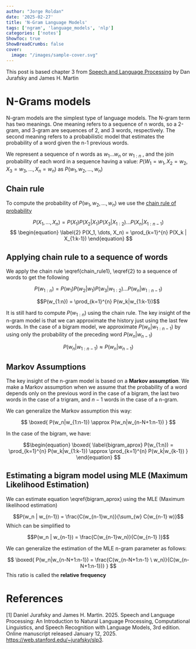 ```yaml
---
author: "Jorge Roldan"
date: '2025-02-27'
title: 'N-Gram Language Models'
tags: ['ngram', 'language_models', 'nlp']
categories: ['notes']
ShowToc: true
ShowBreadCrumbs: false
cover:
  image: "/images/sample-cover.svg"
---
```


This post is based chapter 3 from [Speech and Language Processing](https://web.stanford.edu/~jurafsky/slp3/) by Dan Jurafsky and James H. Martin

# N-Grams models
N-gram models are the simplest type of language models. The N-gram term
has two meanings. One meaning refers to a sequence of n words, so a
2-gram, and 3-gram are sequences of 2, and 3 words, respectively. The
second meaning refers to a probabilistic model that estimates the
probability of a word given the n-1 previous words.

We represent a sequence of n words as $w_1 \dots w_n$ or $w_{1:n}$ , and
the join probability of each word in a sequence having a value:
$P(W_1 = w_1, X_2=w_2, X_3=w_3, \dots, X_n = w_n$) as $P(w_1, w_2, \dots, w_n)$

## Chain rule
To compute the probability of $P(w_1, w_2, \dots, w_n)$ we use the [chain
rule of probability](https://en.wikipedia.org/wiki/Chain_rule_(probability))

$$
\begin{equation}
\label{chain_rule1}
P(X_1, \dots, X_n) = P(X_1) P(X_2 | X_1) P(X_3 | X_{1:2}) \dots P(X_n | X_{1:{n-1}})
\end{equation}
$$
$$
\begin{equation}
\label{2}
P(X_1, \dots, X_n) = \prod_{k=1}^{n} P(X_k | X_{1:k-1})
\end{equation}
$$

## Applying chain rule to a sequence of words
We apply the chain rule \eqref{chain_rule1}, \eqref{2} to a sequence of words to get the following

$$P(w_{1:n}) = P(w_1) P(w_2|w_1) P(w_3|w_{1:2}) \dots P(w_n|w_{1:n-1})$$

$$P(w_{1:n}) = \prod_{k=1}^{n} P(w_k|w_{1:k-1})$$

It is still hard to compute $P(w_{1:n})$  using the chain rule. The key
insight of the n-gram model is that we can approximate the history just
using the last few words. In the case of a bigram model, we approximate
$P(w_n  | w_{1:n-1})$ by using only the probability of the preceding
word $P(w_n|w_{n-1})$

$$P(w_n|w_{1:n-1}) \approx P(w_n|w_{n-1})$$ 

## Markov Assumptions
The key insight of the n-gram model is based on a **Markov
assumption**. We make a Markov assumption when we assume that the probability of a word depends only on the
previous word in the case of a bigram, the last two words in the case of a trigram, and $n-1$ words in the case of a n-gram.

We can generalize the Markov assumption this way:

$$
\boxed{
P(w_n|w_{1:n-1}) \approx P(w_n|w_{n-N+1:n-1})
}
$$

In the case of the bigram, we have:

$$\begin{equation}
\boxed{
    \label{bigram_aprox}
    P(w_{1:n}) = \prod_{k=1}^{n} P(w_k|w_{1:k-1}) \approx  \prod_{k=1}^{n} P(w_k|w_{k-1})
}
\end{equation}
$$

## Estimating a bigram model using MLE (Maximum Likelihood Estimation)
We can estimate equation \eqref{bigram_aprox} using the MLE (Maximum likelihood estimation)

$$P(w_n | w_{n-1}) = \frac{C(w_{n-1}w_n)}{\sum_{w} C(w_{n-1} w)}$$ Which
can be simplified to

$$P(w_n | w_{n-1}) = \frac{C(w_{n-1}w_n)}{C(w_{n-1} )}$$

We can generalize the estimation of the MLE n-gram parameter as follows:

$$
\boxed{
    P(w_n|w_{n-N+1:n-1}) = \frac{C(w_{n-N+1:n-1} \  w_n)}{C(w_{n-N+1:n-1})}
}
$$
This ratio is called the **relative frequency**


# References
[1] Daniel Jurafsky and James H. Martin. 2025. Speech and Language Processing: An Introduction to Natural Language Processing, Computational Linguistics, and Speech Recognition with Language Models, 3rd edition. Online manuscript released January 12, 2025. https://web.stanford.edu/~jurafsky/slp3.